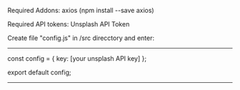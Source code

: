 Required Addons: axios (npm install --save axios)

Required API tokens: Unsplash API Token

Create file "config.js" in /src direcctory and enter:

------------------------------------

const config = {
  key: [your unsplash API key]
};

export default config;

------------------------------------
